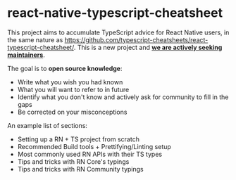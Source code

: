 # react-native-typescript-cheatsheet

This project aims to accumulate TypeScript advice for React Native users, in the same nature as https://github.com/typescript-cheatsheets/react-typescript-cheatsheet/. This is a new project and [**we are actively seeking maintainers**](https://github.com/typescript-cheatsheets/react-native-typescript-cheatsheet/issues/1).

The goal is to **open source knowledge**:

- Write what you wish you had known
- What you will want to refer to in future
- Identify what you don't know and actively ask for community to fill in the gaps
- Be corrected on your misconceptions

An example list of sections:

- Setting up a RN + TS project from scratch
- Recommended Build tools + Prettifying/Linting setup
- Most commonly used RN APIs with their TS types
- Tips and tricks with RN Core's typings
- Tips and tricks with RN Community typings
